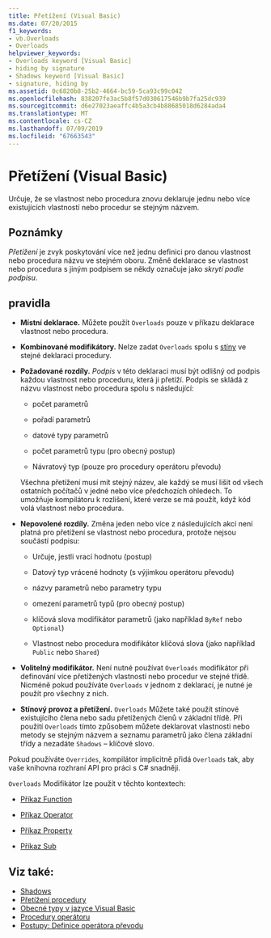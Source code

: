 ```yaml
---
title: Přetížení (Visual Basic)
ms.date: 07/20/2015
f1_keywords:
- vb.Overloads
- Overloads
helpviewer_keywords:
- Overloads keyword [Visual Basic]
- hiding by signature
- Shadows keyword [Visual Basic]
- signature, hiding by
ms.assetid: 0c6820b8-25b2-4664-bc59-5ca93c99c042
ms.openlocfilehash: 838207fe3ac5b8f57d030617546b9b7fa25dc939
ms.sourcegitcommit: d6e27023aeaffc4b5a3cb4b88685018d6284ada4
ms.translationtype: MT
ms.contentlocale: cs-CZ
ms.lasthandoff: 07/09/2019
ms.locfileid: "67663543"
---
```

# <a name="overloads-visual-basic"></a>Přetížení (Visual Basic)

Určuje, že se vlastnost nebo procedura znovu deklaruje jednu nebo více existujících vlastností nebo procedur se stejným názvem.

## <a name="remarks"></a>Poznámky

*Přetížení* je zvyk poskytování více než jednu definici pro danou vlastnost nebo procedura názvu ve stejném oboru. Změně deklarace se vlastnost nebo procedura s jiným podpisem se někdy označuje jako *skrytí podle podpisu*.

## <a name="rules"></a>pravidla

- **Místní deklarace.** Můžete použít `Overloads` pouze v příkazu deklarace vlastnost nebo procedura.

- **Kombinované modifikátory.** Nelze zadat `Overloads` spolu s [stíny](../../../visual-basic/language-reference/modifiers/shadows.md) ve stejné deklaraci procedury.

- **Požadované rozdíly.** *Podpis* v této deklaraci musí být odlišný od podpis každou vlastnost nebo proceduru, která ji přetíží. Podpis se skládá z názvu vlastnost nebo procedura spolu s následující:

  - počet parametrů

  - pořadí parametrů

  - datové typy parametrů

  - počet parametrů typu (pro obecný postup)

  - Návratový typ (pouze pro procedury operátoru převodu)

  Všechna přetížení musí mít stejný název, ale každý se musí lišit od všech ostatních počítačů v jedné nebo více předchozích ohledech. To umožňuje kompilátoru k rozlišení, které verze se má použít, když kód volá vlastnost nebo procedura.

- **Nepovolené rozdíly.** Změna jeden nebo více z následujících akcí není platná pro přetížení se vlastnost nebo procedura, protože nejsou součástí podpisu:

  - Určuje, jestli vrací hodnotu (postup)

  - Datový typ vrácené hodnoty (s výjimkou operátoru převodu)

  - názvy parametrů nebo parametry typu

  - omezení parametrů typů (pro obecný postup)

  - klíčová slova modifikátor parametrů (jako například `ByRef` nebo `Optional`)

  - Vlastnost nebo procedura modifikátor klíčová slova (jako například `Public` nebo `Shared`)

- **Volitelný modifikátor.** Není nutné používat `Overloads` modifikátor při definování více přetížených vlastností nebo procedur ve stejné třídě. Nicméně pokud používáte `Overloads` v jednom z deklarací, je nutné je použít pro všechny z nich.

- **Stínový provoz a přetížení.** `Overloads` Můžete také použít stínové existujícího člena nebo sadu přetížených členů v základní třídě. Při použití `Overloads` tímto způsobem můžete deklarovat vlastnosti nebo metody se stejným názvem a seznamu parametrů jako člena základní třídy a nezadáte `Shadows` – klíčové slovo.

Pokud používáte `Overrides`, kompilátor implicitně přidá `Overloads` tak, aby vaše knihovna rozhraní API pro práci s C# snadněji.

`Overloads` Modifikátor lze použít v těchto kontextech:

- [Příkaz Function](../../../visual-basic/language-reference/statements/function-statement.md)

- [Příkaz Operator](../../../visual-basic/language-reference/statements/operator-statement.md)

- [Příkaz Property](../../../visual-basic/language-reference/statements/property-statement.md)

- [Příkaz Sub](../../../visual-basic/language-reference/statements/sub-statement.md)

## <a name="see-also"></a>Viz také:

- [Shadows](../../../visual-basic/language-reference/modifiers/shadows.md)
- [Přetížení procedury](../../../visual-basic/programming-guide/language-features/procedures/procedure-overloading.md)
- [Obecné typy v jazyce Visual Basic](../../../visual-basic/programming-guide/language-features/data-types/generic-types.md)
- [Procedury operátoru](../../../visual-basic/programming-guide/language-features/procedures/operator-procedures.md)
- [Postupy: Definice operátora převodu](../../../visual-basic/programming-guide/language-features/procedures/how-to-define-a-conversion-operator.md)
